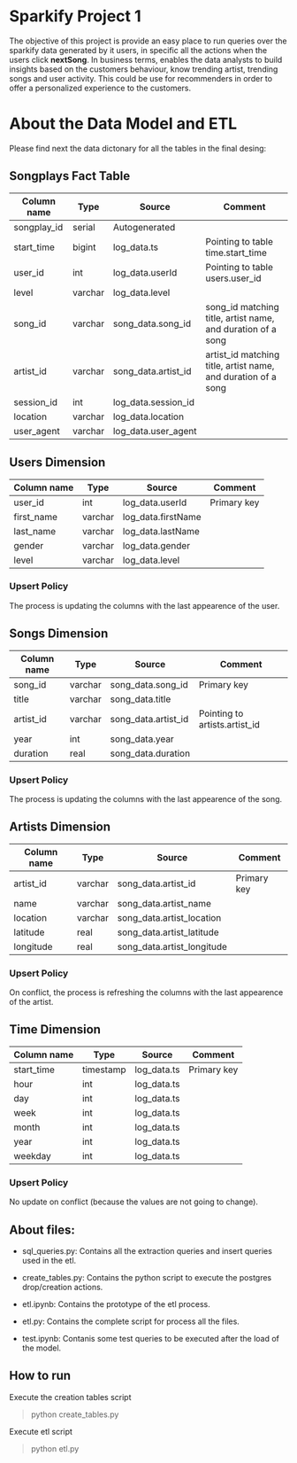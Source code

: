 # Sparkify Project 1
The objective of this project is provide an easy place to run queries over the sparkify data generated by it users, in specific all the actions when the users click **nextSong**.
In business terms, enables the data analysts to build insights based on the customers behaviour, know trending artist, trending songs and user activity. This could be use for recommenders in order to offer a personalized experience to the customers.
# About the Data Model and ETL
Please find next the data dictonary for all the tables in the final desing:

## Songplays Fact Table
| Column name | Type    | Source              | Comment                                                       |
|-------------|---------|---------------------|---------------------------------------------------------------|
| songplay_id | serial  | Autogenerated       |                                                               |
| start_time  | bigint  | log_data.ts         | Pointing to table time.start_time                             |
| user_id     | int     | log_data.userId     | Pointing to table users.user_id                               |
| level       | varchar | log_data.level      |                                                               |
| song_id     | varchar | song_data.song_id   | song_id matching title, artist name, and duration of a song   |
| artist_id   | varchar | song_data.artist_id | artist_id matching title, artist name, and duration of a song |
| session_id  | int     | log_data.session_id |                                                               |
| location    | varchar | log_data.location   |                                                               |
| user_agent  | varchar | log_data.user_agent |                                                               |

## Users Dimension
| Column name | Type    | Source             | Comment     |
|-------------|---------|--------------------|-------------|
| user_id     | int     | log_data.userId    | Primary key |
| first_name  | varchar | log_data.firstName |             |
| last_name   | varchar | log_data.lastName  |             |
| gender      | varchar | log_data.gender    |             |
| level       | varchar | log_data.level     |             |

### Upsert Policy
The process is updating the columns with the last appearence of the user.

## Songs Dimension
| Column name | Type    | Source              | Comment                       |
|-------------|---------|---------------------|-------------------------------|
| song_id     | varchar | song_data.song_id   | Primary key                   |
| title       | varchar | song_data.title     |                               |
| artist_id   | varchar | song_data.artist_id | Pointing to artists.artist_id |
| year        | int     | song_data.year      |                               |
| duration    | real    | song_data.duration  |                               |

### Upsert Policy
The process is updating the columns with the last appearence of the song.

## Artists Dimension
| Column name | Type    | Source                     | Comment     |
|-------------|---------|----------------------------|-------------|
| artist_id   | varchar | song_data.artist_id        | Primary key |
| name        | varchar | song_data.artist_name      |             |
| location    | varchar | song_data.artist_location  |             |
| latitude    | real    | song_data.artist_latitude  |             |
| longitude   | real    | song_data.artist_longitude |             |

### Upsert Policy
On conflict, the process is refreshing the columns with the last appearence of the artist.

## Time Dimension
| Column name | Type      | Source      | Comment     |
|-------------|-----------|-------------|-------------|
| start_time  | timestamp | log_data.ts | Primary key |
| hour        | int       | log_data.ts |             |
| day         | int       | log_data.ts |             |
| week        | int       | log_data.ts |             |
| month       | int       | log_data.ts |             |
| year        | int       | log_data.ts |             |
| weekday     | int       | log_data.ts |             |

### Upsert Policy
No update on conflict (because the values are not going to change).

## About files:
- sql_queries.py: Contains all the extraction queries and insert queries used in the etl.

- create_tables.py: Contains the python script to execute the postgres drop/creation actions.

- etl.ipynb: Contains the prototype of the etl process.

- etl.py: Contains the complete script for process all the files.

- test.ipynb: Contanis some test queries to be executed after the load of the model.

## How to run
Execute the creation tables script
>python create_tables.py

Execute etl script
>python etl.py
